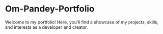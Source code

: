 # Om-Pandey-Portfolio
Welcome to my portfolio! Here, you'll find a showcase of my projects, skills, and interests as a developer and creator.
